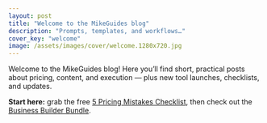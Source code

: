 ```yaml
---
layout: post
title: "Welcome to the MikeGuides blog"
description: "Prompts, templates, and workflows…"
cover_key: "welcome"
image: /assets/images/cover/welcome.1280x720.jpg
---
```


Welcome to the MikeGuides blog! Here you’ll find short, practical posts about pricing, content, and execution — plus new tool launches, checklists, and updates.

**Start here:** grab the free [5 Pricing Mistakes Checklist](https://mikeguides8.gumroad.com/l/pricing-mistakes-checklist), then check out the [Business Builder Bundle](https://mikeguides.co/bundle).
